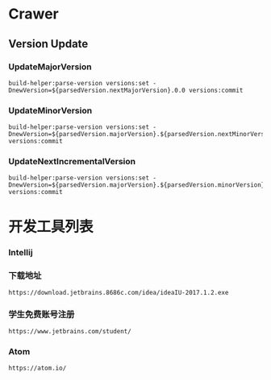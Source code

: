 # Crawer
 
## Version Update
### UpdateMajorVersion
```aidl
build-helper:parse-version versions:set -DnewVersion=${parsedVersion.nextMajorVersion}.0.0 versions:commit
```
### UpdateMinorVersion
```aidl
build-helper:parse-version versions:set -DnewVersion=${parsedVersion.majorVersion}.${parsedVersion.nextMinorVersion}.0 versions:commit
```
### UpdateNextIncrementalVersion
```aidl
build-helper:parse-version versions:set -DnewVersion=${parsedVersion.majorVersion}.${parsedVersion.minorVersion}.${parsedVersion.nextIncrementalVersion} versions:commit
```



# 开发工具列表
### Intellij
 ### 下载地址
 ```$xslt
 https://download.jetbrains.8686c.com/idea/ideaIU-2017.1.2.exe
 
 ```
 ### 学生免费账号注册
 ```$xslt
https://www.jetbrains.com/student/
```

### Atom
```$xslt
https://atom.io/
```

